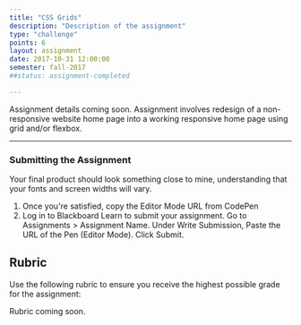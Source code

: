 ```yaml
---
title: "CSS Grids"
description: "Description of the assignment"
type: "challenge"
points: 6
layout: assignment
date: 2017-10-31 12:00:00
semester: fall-2017
##status: assignment-completed

---
```


Assignment details coming soon.  Assignment involves redesign of a non-responsive website home page into a working responsive home page using grid and/or flexbox. 

---

### Submitting the Assignment

Your final product should look something close to mine, understanding that your fonts and screen widths will vary.  


1. Once you're satisfied, copy the Editor Mode URL from CodePen
2. Log in to Blackboard Learn to submit your assignment.  Go to Assignments > Assignment Name.  Under Write Submission, Paste the URL of the Pen (Editor Mode).  Click Submit.

## Rubric

Use the following rubric to ensure you receive the highest possible grade for the assignment:

Rubric coming soon.
